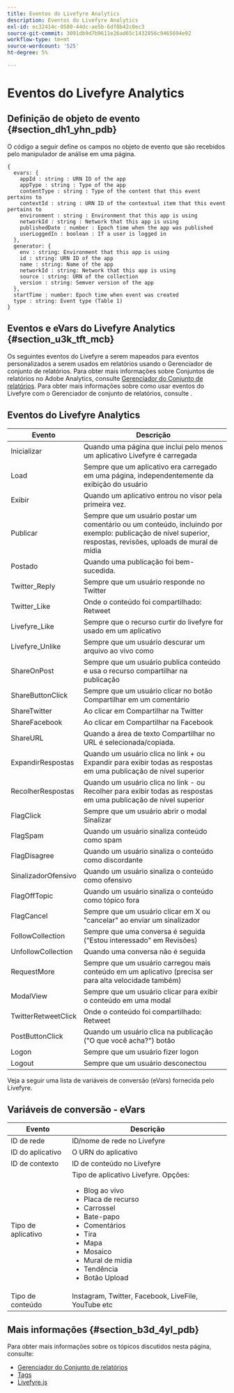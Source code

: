 ```yaml
---
title: Eventos do Livefyre Analytics
description: Eventos do Livefyre Analytics
exl-id: ec32414c-0580-44dc-ae5b-6df0b42c0ec3
source-git-commit: 3091db9d7b9611e26ad65c1432856c9465694e92
workflow-type: tm+mt
source-wordcount: '525'
ht-degree: 5%

---
```


# Eventos do Livefyre Analytics

## Definição de objeto de evento {#section_dh1_yhn_pdb}

O código a seguir define os campos no objeto de evento que são recebidos pelo manipulador de análise em uma página.

```
{
  evars: {
    appId : string : URN ID of the app
    appType : string : Type of the app
    contentType : string : Type of the content that this event pertains to
    contextId : string : URN ID of the contextual item that this event pertains to
    environment : string : Environment that this app is using
    networkId : string : Network that this app is using
    publishedDate : number : Epoch time when the app was published
    userLoggedIn : boolean : If a user is logged in
  },
  generator: {
    env : string: Environment that this app is using
    id : string: URN ID of the app
    name : string: Name of the app
    networkId : string: Network that this app is using
    source : string: URN of the collection
    version : string: Semver version of the app
  },
  startTime : number: Epoch time when event was created
  type : string: Event type (Table 1)
}
```

## Eventos e eVars do Livefyre Analytics {#section_u3k_tft_mcb}

Os seguintes eventos do Livefyre a serem mapeados para eventos personalizados a serem usados em relatórios usando o Gerenciador de conjunto de relatórios. Para obter mais informações sobre Conjuntos de relatórios no Adobe Analytics, consulte [Gerenciador do Conjunto de relatórios](https://experienceleague.adobe.com/docs/analytics/admin/manage-report-suites/report-suites-admin.html?lang=en). Para obter mais informações sobre como usar eventos do Livefyre com o Gerenciador de conjunto de relatórios, consulte [](../livefyre-analytics/c-use-livefyre-with-adobe-analytics.md#section_iks_kgd_4cb).

## Eventos do Livefyre Analytics

| Evento | Descrição |
|---|---|
| Inicializar | Quando uma página que inclui pelo menos um aplicativo Livefyre é carregada |
| Load | Sempre que um aplicativo era carregado em uma página, independentemente da exibição do usuário |
| Exibir | Quando um aplicativo entrou no visor pela primeira vez. |
| Publicar | Sempre que um usuário postar um comentário ou um conteúdo, incluindo por exemplo: publicação de nível superior, respostas, revisões, uploads de mural de mídia |
| Postado | Quando uma publicação foi bem-sucedida. |
| Twitter_Reply | Sempre que um usuário responde no Twitter |
| Twitter_Like | Onde o conteúdo foi compartilhado: Retweet |
| Livefyre_Like | Sempre que o recurso curtir do livefyre for usado em um aplicativo |
| Livefyre_Unlike | Sempre que um usuário descurar um arquivo ao vivo como |
| ShareOnPost | Sempre que um usuário publica conteúdo e usa o recurso compartilhar na publicação |
| ShareButtonClick | Sempre que um usuário clicar no botão Compartilhar em um comentário |
| ShareTwitter | Ao clicar em Compartilhar na Twitter |
| ShareFacebook | Ao clicar em Compartilhar na Facebook |
| ShareURL | Quando a área de texto Compartilhar no URL é selecionada/copiada. |
| ExpandirRespostas | Quando um usuário clica no link + ou Expandir para exibir todas as respostas em uma publicação de nível superior |
| RecolherRespostas | Quando um usuário clica no link - ou Recolher para exibir todas as respostas em uma publicação de nível superior |
| FlagClick | Sempre que um usuário abrir o modal Sinalizar |
| FlagSpam | Quando um usuário sinaliza conteúdo como spam |
| FlagDisagree | Quando um usuário sinaliza o conteúdo como discordante |
| SinalizadorOfensivo | Quando um usuário sinaliza o conteúdo como ofensivo |
| FlagOffTopic | Quando um usuário sinaliza o conteúdo como tópico fora |
| FlagCancel | Sempre que um usuário clicar em X ou &quot;cancelar&quot; ao enviar um sinalizador |
| FollowCollection | Sempre que uma conversa é seguida (&quot;Estou interessado&quot; em Revisões) |
| UnfollowCollection | Quando uma conversa não é seguida |
| RequestMore | Sempre que um usuário carregou mais conteúdo em um aplicativo (precisa ser para alta velocidade também) |
| ModalView | Sempre que um usuário clicar para exibir o conteúdo em uma modal |
| TwitterRetweetClick | Onde o conteúdo foi compartilhado: Retweet |
| PostButtonClick | Quando um usuário clica na publicação (&quot;O que você acha?&quot;) botão |
| Logon | Sempre que um usuário fizer logon |
| Logout | Sempre que um usuário desconectou |

Veja a seguir uma lista de variáveis de conversão (eVars) fornecida pelo Livefyre.

## Variáveis de conversão - eVars

| Evento | Descrição |
|--- |--- |
| ID de rede | ID/nome de rede no Livefyre |
| ID do aplicativo | O URN do aplicativo |
| ID de contexto | ID de conteúdo no Livefyre |
| Tipo de aplicativo | Tipo de aplicativo Livefyre. Opções: <br><ul><li>Blog ao vivo  </li><li> Placa de recurso</li><li>Carrossel</li><li>Bate-papo </li><li>Comentários</li><li>Tira</li><li>Mapa</li><li>Mosaico</li><li>Mural de mídia</li><li>Tendência</li><li>Botão Upload</li></ul> |
| Tipo de conteúdo | Instagram, Twitter, Facebook, LiveFile, YouTube etc |

## Mais informações {#section_b3d_4yl_pdb}

Para obter mais informações sobre os tópicos discutidos nesta página, consulte:

* [Gerenciador do Conjunto de relatórios](https://experienceleague.adobe.com/docs/analytics/admin/manage-report-suites/report-suites-admin.html?lang=en)
* [Tags](https://experienceleague.adobe.com/docs/experience-platform/tags/home.html)
* [Livefyre.js](/help/implementation/c-livefyre.js.md)
